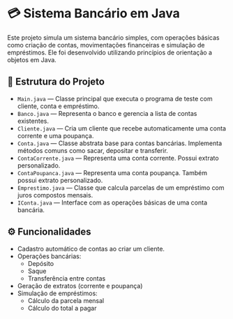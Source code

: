 # 💳 Sistema Bancário em Java

Este projeto simula um sistema bancário simples, com operações básicas como criação de contas, movimentações financeiras e simulação de empréstimos. Ele foi desenvolvido utilizando princípios de orientação a objetos em Java.

## 📁 Estrutura do Projeto

- `Main.java` — Classe principal que executa o programa de teste com cliente, conta e empréstimo.
- `Banco.java` — Representa o banco e gerencia a lista de contas existentes.
- `Cliente.java` — Cria um cliente que recebe automaticamente uma conta corrente e uma poupança.
- `Conta.java` — Classe abstrata base para contas bancárias. Implementa métodos comuns como sacar, depositar e transferir.
- `ContaCorrente.java` — Representa uma conta corrente. Possui extrato personalizado.
- `ContaPoupanca.java` — Representa uma conta poupança. Também possui extrato personalizado.
- `Emprestimo.java` — Classe que calcula parcelas de um empréstimo com juros compostos mensais.
- `IConta.java` — Interface com as operações básicas de uma conta bancária.

## ⚙️ Funcionalidades

- Cadastro automático de contas ao criar um cliente.
- Operações bancárias:
  - Depósito
  - Saque
  - Transferência entre contas
- Geração de extratos (corrente e poupança)
- Simulação de empréstimos:
  - Cálculo da parcela mensal
  - Cálculo do total a pagar
